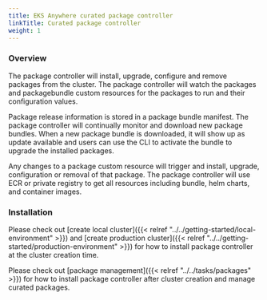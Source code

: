 ```yaml
---
title: EKS Anywhere curated package controller
linkTitle: Curated package controller
weight: 1
---
```


### Overview
The package controller will install, upgrade, configure and remove packages from the cluster. The package controller will watch the packages and packagebundle custom resources for the packages to run and their configuration values.

Package release information is stored in a package bundle manifest. The package controller will continually monitor and download new package bundles. When a new package bundle is downloaded, it will show up as update available and users can use the CLI to activate the bundle to upgrade the installed packages.

Any changes to a package custom resource will trigger and install, upgrade, configuration or removal of that package. The package controller will use ECR or private registry to get all resources including bundle, helm charts, and container images.

### Installation
Please check out [create local cluster]({{< relref "../../getting-started/local-environment" >}}) and [create production cluster]({{< relref "../../getting-started/production-environment" >}}) for how to install package controller at the cluster creation time. 

Please check out [package management]({{< relref "../../tasks/packages" >}}) for how to install package controller after cluster creation and manage curated packages.